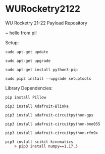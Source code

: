 # WURocketry2122
WU Rocketry 21-22 Payload Repository

~ hello from pi!

Setup:

    sudo apt-get update

    sudo apt-get upgrade

    sudo apt-get install python3-pip

    sudo pip3 install --upgrade setuptools
    

Library Dependencies:

    pip install Pillow

    pip3 install Adafruit-Blinka

    pip3 install adafruit-circuitpython-gps

    pip3 install adafruit-circuitpython-bno055
    
    pip3 install adafruit-circuitpython-rfm9x
    
    pip3 install scikit-kinematics
        > pip3 install numpy==1.17.3
